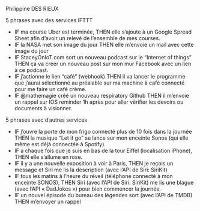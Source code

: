 
Philippine DES RIEUX

5 phrases avec des services IFTTT

- IF ma course Uber est terminée, THEN elle s’ajoute à un Google Spread Sheet afin d’avoir un relevé de l’ensemble de mes courses.
- IF la NASA met son image du jour THEN elle m’envoie un mail avec cette image du jour
- IF StaceyOnIoT.com sort un nouveau podcast sur le “Internet of things” THEN ça va créer un nouveau post sur mon mur Facebook avec un lien à ce podcast.
- IF j’actionne le lien “café” (webhook) THEN il va lancer le programme que j’aurai sélectionné au préalable sur ma machine à café connecté pour me faire un café crème.
- IF @mathemagie créé un nouveau respiratory Github THEN il m’envoie un rappel sur IOS reminder 1h après pour aller vérifier les devoirs ou documents à visionner.

5 phrases avec d’autres services

- IF j’ouvre la porte de mon frigo connecté plus de 10 fois dans la journée THEN la musique “Let it go” se lance sur mon enceinte Sonos (qui elle même est déjà connectée à Spotify).
- IF a chaque fois que je suis en bas de la tour Eiffel (localisation iPhone), THEN elle s’allume en rose.
- IF il y a une nouvelle exposition à voir à Paris, THEN je reçois un message et Siri me lis la description (avec l’API de Siri: SiriKit)
- IF tous les matins à l’heure du réveil (téléphone connecté à mon enceinte SONOS), THEN  Siri (avec l’API de Siri: SiriKit) me lis une blague (avec l’API « DadJokes ») pour bien commencer la journée.
- IF un nouvel épisode du bureau des légendes sort (avec l’API de TMDB) THEN m’envoyer un rappel
